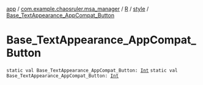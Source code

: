 [app](../../../index.md) / [com.example.chaosruler.msa_manager](../../index.md) / [R](../index.md) / [style](index.md) / [Base_TextAppearance_AppCompat_Button](.)

# Base_TextAppearance_AppCompat_Button

`static val Base_TextAppearance_AppCompat_Button: `[`Int`](https://kotlinlang.org/api/latest/jvm/stdlib/kotlin/-int/index.html)
`static val Base_TextAppearance_AppCompat_Button: `[`Int`](https://kotlinlang.org/api/latest/jvm/stdlib/kotlin/-int/index.html)